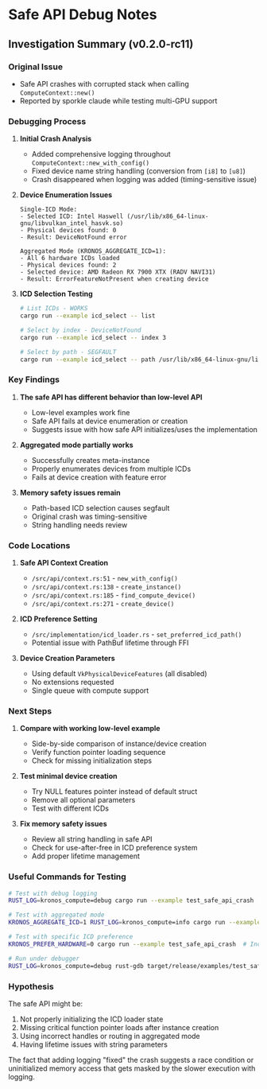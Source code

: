 # Safe API Debug Notes

## Investigation Summary (v0.2.0-rc11)

### Original Issue
- Safe API crashes with corrupted stack when calling `ComputeContext::new()`
- Reported by sporkle claude while testing multi-GPU support

### Debugging Process

1. **Initial Crash Analysis**
   - Added comprehensive logging throughout `ComputeContext::new_with_config()`
   - Fixed device name string handling (conversion from `[i8]` to `[u8]`)
   - Crash disappeared when logging was added (timing-sensitive issue)

2. **Device Enumeration Issues**
   ```
   Single-ICD Mode:
   - Selected ICD: Intel Haswell (/usr/lib/x86_64-linux-gnu/libvulkan_intel_hasvk.so)
   - Physical devices found: 0
   - Result: DeviceNotFound error
   
   Aggregated Mode (KRONOS_AGGREGATE_ICD=1):
   - All 6 hardware ICDs loaded
   - Physical devices found: 2
   - Selected device: AMD Radeon RX 7900 XTX (RADV NAVI31)
   - Result: ErrorFeatureNotPresent when creating device
   ```

3. **ICD Selection Testing**
   ```bash
   # List ICDs - WORKS
   cargo run --example icd_select -- list
   
   # Select by index - DeviceNotFound
   cargo run --example icd_select -- index 3
   
   # Select by path - SEGFAULT
   cargo run --example icd_select -- path /usr/lib/x86_64-linux-gnu/libvulkan_radeon.so
   ```

### Key Findings

1. **The safe API has different behavior than low-level API**
   - Low-level examples work fine
   - Safe API fails at device enumeration or creation
   - Suggests issue with how safe API initializes/uses the implementation

2. **Aggregated mode partially works**
   - Successfully creates meta-instance
   - Properly enumerates devices from multiple ICDs
   - Fails at device creation with feature error

3. **Memory safety issues remain**
   - Path-based ICD selection causes segfault
   - Original crash was timing-sensitive
   - String handling needs review

### Code Locations

1. **Safe API Context Creation**
   - `/src/api/context.rs:51` - `new_with_config()`
   - `/src/api/context.rs:138` - `create_instance()`
   - `/src/api/context.rs:185` - `find_compute_device()`
   - `/src/api/context.rs:271` - `create_device()`

2. **ICD Preference Setting**
   - `/src/implementation/icd_loader.rs` - `set_preferred_icd_path()`
   - Potential issue with PathBuf lifetime through FFI

3. **Device Creation Parameters**
   - Using default `VkPhysicalDeviceFeatures` (all disabled)
   - No extensions requested
   - Single queue with compute support

### Next Steps

1. **Compare with working low-level example**
   - Side-by-side comparison of instance/device creation
   - Verify function pointer loading sequence
   - Check for missing initialization steps

2. **Test minimal device creation**
   - Try NULL features pointer instead of default struct
   - Remove all optional parameters
   - Test with different ICDs

3. **Fix memory safety issues**
   - Review all string handling in safe API
   - Check for use-after-free in ICD preference system
   - Add proper lifetime management

### Useful Commands for Testing

```bash
# Test with debug logging
RUST_LOG=kronos_compute=debug cargo run --example test_safe_api_crash

# Test with aggregated mode
KRONOS_AGGREGATE_ICD=1 RUST_LOG=kronos_compute=info cargo run --example test_safe_api_crash

# Test with specific ICD preference
KRONOS_PREFER_HARDWARE=0 cargo run --example test_safe_api_crash  # Include software renderers

# Run under debugger
RUST_LOG=kronos_compute=debug rust-gdb target/release/examples/test_safe_api_crash
```

### Hypothesis

The safe API might be:
1. Not properly initializing the ICD loader state
2. Missing critical function pointer loads after instance creation
3. Using incorrect handles or routing in aggregated mode
4. Having lifetime issues with string parameters

The fact that adding logging "fixed" the crash suggests a race condition or uninitialized memory access that gets masked by the slower execution with logging.